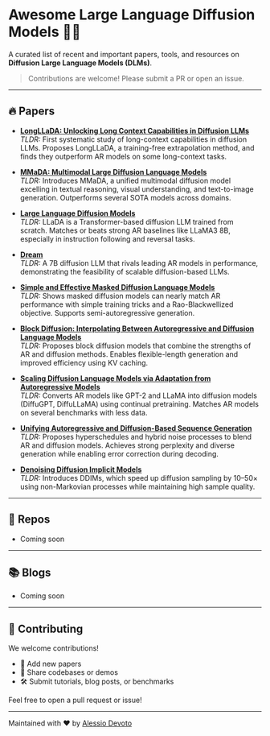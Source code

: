 # Awesome Large Language Diffusion Models 🚀🧠

A curated list of recent and important papers, tools, and resources on **Diffusion Large Language Models (DLMs)**. 

> Contributions are welcome! Please submit a PR or open an issue.

---

## 🔥 Papers 

- **[LongLLaDA: Unlocking Long Context Capabilities in Diffusion LLMs](https://arxiv.org/abs/2506.14429)**  
  *TLDR:* First systematic study of long-context capabilities in diffusion LLMs. Proposes LongLLaDA, a training-free extrapolation method, and finds they outperform AR models on some long-context tasks.

- **[MMaDA: Multimodal Large Diffusion Language Models](https://arxiv.org/abs/2505.15809)**  
  *TLDR:* Introduces MMaDA, a unified multimodal diffusion model excelling in textual reasoning, visual understanding, and text-to-image generation. Outperforms several SOTA models across domains.

- **[Large Language Diffusion Models](https://arxiv.org/abs/2502.09992)**  
  *TLDR:* LLaDA is a Transformer-based diffusion LLM trained from scratch. Matches or beats strong AR baselines like LLaMA3 8B, especially in instruction following and reversal tasks.

- **[Dream](https://github.com/HKUNLP/Dream)**  
  *TLDR:* A 7B diffusion LLM that rivals leading AR models in performance, demonstrating the feasibility of scalable diffusion-based LLMs.

- **[Simple and Effective Masked Diffusion Language Models](https://arxiv.org/abs/2406.07524)**  
  *TLDR:* Shows masked diffusion models can nearly match AR performance with simple training tricks and a Rao-Blackwellized objective. Supports semi-autoregressive generation.

- **[Block Diffusion: Interpolating Between Autoregressive and Diffusion Language Models](https://arxiv.org/abs/2503.09573)**  
  *TLDR:* Proposes block diffusion models that combine the strengths of AR and diffusion methods. Enables flexible-length generation and improved efficiency using KV caching.

- **[Scaling Diffusion Language Models via Adaptation from Autoregressive Models](https://arxiv.org/abs/2410.17891)**  
  *TLDR:* Converts AR models like GPT-2 and LLaMA into diffusion models (DiffuGPT, DiffuLLaMA) using continual pretraining. Matches AR models on several benchmarks with less data.

- **[Unifying Autoregressive and Diffusion-Based Sequence Generation](https://arxiv.org/abs/2504.06416)**  
  *TLDR:* Proposes hyperschedules and hybrid noise processes to blend AR and diffusion models. Achieves strong perplexity and diverse generation while enabling error correction during decoding.

- **[Denoising Diffusion Implicit Models](https://arxiv.org/abs/2010.02502)**  
  *TLDR:* Introduces DDIMs, which speed up diffusion sampling by 10–50× using non-Markovian processes while maintaining high sample quality.

---

## 🤖 Repos
- Coming soon

---

## 📚 Blogs
- Coming soon

---

## 🤝 Contributing

We welcome contributions!

- 📄 Add new papers  
- 🧪 Share codebases or demos  
- 🛠 Submit tutorials, blog posts, or benchmarks  

Feel free to open a pull request or issue!

---

Maintained with ❤️ by [Alessio Devoto](https://alessiodevoto.github.io/)
<!-- <meta name="google-site-verification" content="your-verification-code" /> -->
